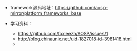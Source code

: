 - framework源码地址：https://github.com/aosp-mirror/platform_frameworks_base

- 学习资料：
  - https://github.com/foxleezh/AOSP/issues/1
  - http://blog.chinaunix.net/uid-1827018-id-3981418.html
  - 
